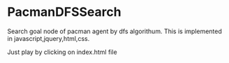 # PacmanDFSSearch
Search goal node of pacman agent by dfs algorithum.
This is implemented in javascript,jquery,html,css.

Just play by clicking on index.html file
